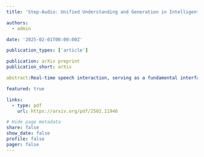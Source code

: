 ```yaml
---
title: 'Step-Audio: Unified Understanding and Generation in Intelligent Speech Interaction'

authors:
  - admin

date: '2025-02-01T00:00:00Z'

publication_types: ['article']

publication: arXiv preprint
publication_short: arXiv

abstract:Real-time speech interaction, serving as a fundamental interface for human-machine collaboration, holds immense potential. However, current open-source models face limitations such as high costs in voice data collection, weakness in dynamic control, and limited intelligence. To address these challenges, this paper introduces Step-Audio, the first production-ready open-source solution. Key contributions include: 1) a 130B-parameter unified speech-text multi-modal model that achieves unified understanding and generation, with the Step-Audio-Chat version open-sourced; 2) a generative speech data engine that establishes an affordable voice cloning framework and produces the open-sourced lightweight Step-Audio-TTS-3B model through distillation; 3) an instruction-driven fine control system enabling dynamic adjustments across dialects, emotions, singing, and RAP; 4) an enhanced cognitive architecture augmented with tool calling and role-playing abilities to manage complex tasks effectively. Based on our new StepEval-Audio-360 evaluation benchmark, Step-Audio achieves state-of-the-art performance in human evaluations, especially in terms of instruction following. On open-source benchmarks like LLaMA Question, shows 9.3% average performance improvement, demonstrating our commitment to advancing the development of open-source multi-modal language technologies. Our code and models are available at this https URL.

featured: true

links:
  - type: pdf
    url: https://arxiv.org/pdf/2502.11946

# Hide page metadata
share: false
show_date: false
profile: false
pager: false
---
```

